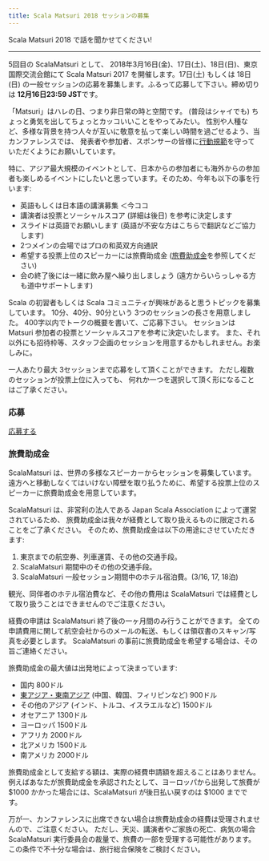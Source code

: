 ```yaml
---
title: Scala Matsuri 2018 セッションの募集
---
```


Scala Matsuri 2018 で話を聞かせてください!

----

5回目の ScalaMatsuri として、 2018年3月16日(金)、17日(土)、18日(日)、東京国際交流会館にて Scala Matsuri 2017
を開催します。17日(土) もしくは 18日(日) の一般セッションの応募を募集します。ふるって応募して下さい。締め切りは **12月16日23:59 JST**です。

「Matsuri」はハレの日、つまり非日常の時と空間です。
(普段はシャイでも) ちょっと勇気を出してちょっとカッコいいことをやってみたい。
性別や人種など、多様な背景を持つ人々が互いに敬意を払って楽しい時間を過ごせるよう、当カンファレンスでは、
発表者や参加者、スポンサーの皆様に[行動規範](/ja/code-of-conduct)を守っていただくようにお願いしています。

特に、アジア最大規模のイベントとして、日本からの参加者にも海外からの参加者も楽しめるイベントにしたいと思っています。そのため、今年も以下の事を行います:

- 英語もしくは日本語の講演募集 ＜今ココ
- 講演者は投票とソーシャルスコア (詳細は後日) を参考に決定します
- スライドは英語でお願いします (英語が不安な方はこちらで翻訳などご協力します)
- 2つメインの会場ではプロの和英双方向通訳
- 希望する投票上位のスピーカーには旅費助成金 ([旅費助成金](/ja/cfp/#旅費助成金)を参照してください)
- 会の終了後には一緒に飲み屋へ繰り出しましょう (遠方からいらっしゃる方も道中サポートします)

Scala の初習者もしくは Scala コミュニティが興味があると思うトピックを募集しています。
10分、40分、90分という 3つのセッションの長さを用意しました。
400字以内でトークの概要を書いて、ご応募下さい。
セッションは Matsuri 参加者の投票とソーシャルスコアを参考に決定いたします。
また、それ以外にも招待枠等、スタッフ企画のセッションを用意するかもしれません。お楽しみに。

一人あたり最大 3セッションまで応募をして頂くことができます。
ただし複数のセッションが投票上位に入っても、
何れか一つを選択して頂く形になることはご了承ください。

### 応募

<a href="https://docs.google.com/forms/d/e/1FAIpQLSfaKu1eowFu90K-mhM281-0KKvfHIsjXi3BiNSPODRxiOVhdg/viewform" class="btn btn-primary">応募する</a>

### 旅費助成金

ScalaMatsuri は、世界の多様なスピーカーからセッションを募集しています。遠方へと移動しなくてはいけない障壁を取り払うために、希望する投票上位のスピーカーに旅費助成金を用意しています。

ScalaMatsuri は、非営利の法人である Japan Scala Association によって運営されているため、 旅費助成金は我々が経費として取り扱えるものに限定されることをご了承ください。 そのため、旅費助成金は以下の用途にさせていただきます:

1. 東京までの航空券、列車運賃、その他の交通手段。
2. ScalaMatsuri 期間中のその他の交通手段。
3. ScalaMatsuri 一般セッション期間中のホテル宿泊費。(3/16, 17, 18泊)

観光、同伴者のホテル宿泊費など、その他の費用は ScalaMatsuri では経費として取り扱うことはできませんのでご注意ください。

経費の申請は ScalaMatsuri 終了後の一ヶ月間のみ行うことができます。
全ての申請費用に関して航空会社からのメールの転送、もしくは領収書のスキャン/写真を必要とします。
ScalaMatsuri の事前に旅費助成金を希望する場合は、その旨ご連絡ください。

旅費助成金の最大値は出発地によって決まっています:

- 国内 800ドル
- [東アジア・東南アジア](https://en.wikipedia.org/wiki/United_Nations_geoscheme_for_Asia) (中国、韓国、フィリピンなど) 900ドル
- その他のアジア (インド、トルコ、イスラエルなど) 1500ドル
- オセアニア 1300ドル
- ヨーロッパ 1500ドル
- アフリカ 2000ドル
- 北アメリカ 1500ドル
- 南アメリカ 2000ドル

旅費助成金として支給する額は、実際の経費申請額を超えることはありません。
例えばあなたが旅費助成金を承認されたとして、ヨーロッパから出発して旅費が $1000 かかった場合には、ScalaMatsuri が後日払い戻すのは $1000 までです。

万が一、カンファレンスに出席できない場合は旅費助成金の経費は受理されませんので、ご注意ください。 ただし、天災、講演者やご家族の死亡、病気の場合 ScalaMatsuri 実行委員会の裁量で、旅費の一部を受理する可能性があります。 この条件で不十分な場合は、旅行総合保険をご検討ください。



